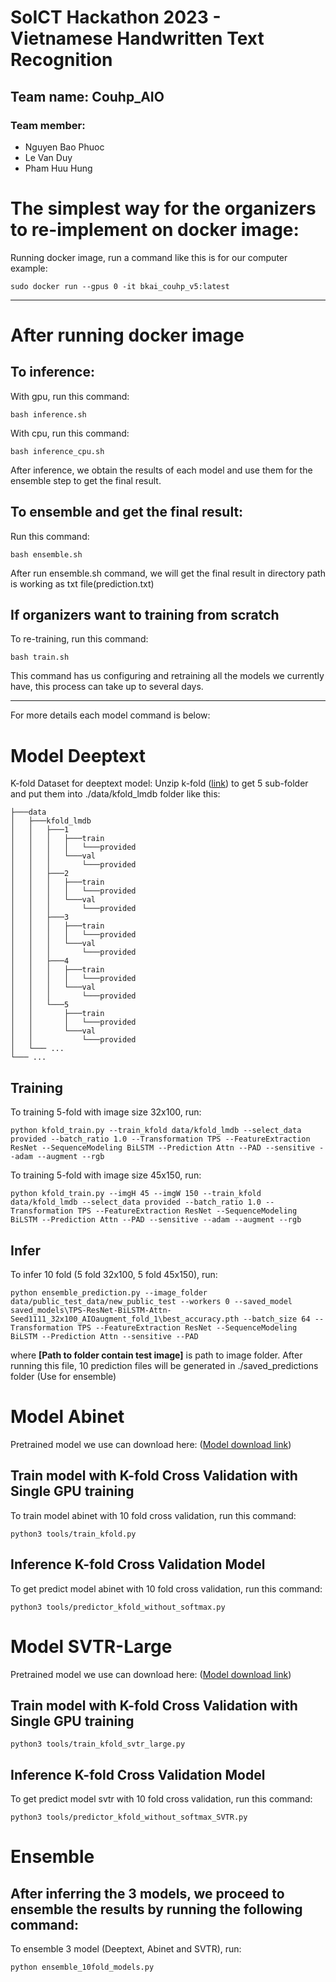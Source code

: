 # SoICT Hackathon 2023 - Vietnamese Handwritten Text Recognition

## Team name: Couhp_AIO
### Team member:
- Nguyen Bao Phuoc
- Le Van Duy
- Pham Huu Hung

# The simplest way for the organizers to re-implement on docker image:

Running docker image, run a command like this is for our computer example:

```
sudo docker run --gpus 0 -it bkai_couhp_v5:latest
```
------------------------------------------------------------------------------------------------------------------------------------------------
# After running docker image
## To inference:

With gpu, run this command:
```
bash inference.sh
```
With cpu, run this command:

```
bash inference_cpu.sh
```
After inference, we obtain the results of each model and use them for the ensemble step to get the final result.

## To ensemble and get the final result:

Run this command:


```
bash ensemble.sh
```
After run ensemble.sh command, we will get the final result in directory path is working as txt file(prediction.txt)


## If organizers want to training from scratch


To re-training, run this command:

```
bash train.sh
```
This command has us configuring and retraining all the models we currently have, this process can take up to several days.



------------------------------------------------------------------------------------------------------------------------------------------------
For more details each model command is below:



# Model Deeptext
K-fold Dataset for deeptext model: Unzip k-fold ([link](https://drive.google.com/drive/folders/1Z1qO-hk6cRwOELIjY_NxTSoTaX51SKIE?usp=drive_link)) to get 5 sub-folder and
put them into ./data/kfold_lmdb folder like this:
```
├───data
│   ├───kfold_lmdb
│   │   ├───1
│   │   │   ├───train
│   │   │   │   └───provided
│   │   │   └───val
│   │   │       └───provided
│   │   ├───2
│   │   │   ├───train
│   │   │   │   └───provided
│   │   │   └───val
│   │   │       └───provided
│   │   ├───3
│   │   │   ├───train
│   │   │   │   └───provided
│   │   │   └───val
│   │   │       └───provided
│   │   ├───4
│   │   │   ├───train
│   │   │   │   └───provided
│   │   │   └───val
│   │   │       └───provided
│   │   └───5
│   │       ├───train
│   │       │   └───provided
│   │       └───val
│   │           └───provided
│   └─── ...
└─── ...
```

## Training
To training 5-fold with image size 32x100, run:
```
python kfold_train.py --train_kfold data/kfold_lmdb --select_data provided --batch_ratio 1.0 --Transformation TPS --FeatureExtraction ResNet --SequenceModeling BiLSTM --Prediction Attn --PAD --sensitive --adam --augment --rgb
```
To training 5-fold with image size 45x150, run:
```
python kfold_train.py --imgH 45 --imgW 150 --train_kfold data/kfold_lmdb --select_data provided --batch_ratio 1.0 --Transformation TPS --FeatureExtraction ResNet --SequenceModeling BiLSTM --Prediction Attn --PAD --sensitive --adam --augment --rgb
```

## Infer
To infer 10 fold (5 fold 32x100, 5 fold 45x150), run:
```
python ensemble_prediction.py --image_folder data/public_test_data/new_public_test --workers 0 --saved_model saved_models\TPS-ResNet-BiLSTM-Attn-Seed1111_32x100_AIOaugment_fold_1\best_accuracy.pth --batch_size 64 --Transformation TPS --FeatureExtraction ResNet --SequenceModeling BiLSTM --Prediction Attn --sensitive --PAD
```
where **[Path to folder contain test image]** is path to image folder. After running this file,
10 prediction files will be generated in ./saved_predictions folder (Use for ensemble)
    


# Model Abinet
Pretrained model we use can download here: ([Model download link](https://paddleocr.bj.bcebos.com/rec_r45_abinet_train.tar))
## Train model with K-fold Cross Validation with Single GPU training

To train model abinet with 10 fold cross validation, run this command:
```
python3 tools/train_kfold.py
```




## Inference K-fold Cross Validation Model

To get predict model abinet with 10 fold cross validation, run this command:

```
python3 tools/predictor_kfold_without_softmax.py
```










# Model SVTR-Large
Pretrained model we use can download here: ([Model download link](https://paddleocr.bj.bcebos.com/PP-OCRv3/chinese/rec_svtr_large_none_ctc_en_train.tar))
## Train model with K-fold Cross Validation with Single GPU training
```
python3 tools/train_kfold_svtr_large.py
```


## Inference K-fold Cross Validation Model
To get predict model svtr with 10 fold cross validation, run this command:
```
python3 tools/predictor_kfold_without_softmax_SVTR.py
```



# Ensemble
## After inferring the 3 models, we proceed to ensemble the results by running the following command:
To ensemble 3 model (Deeptext, Abinet and SVTR), run:
```
python ensemble_10fold_models.py
```
